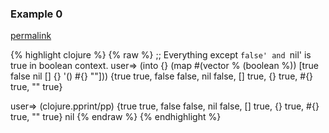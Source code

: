 ### Example 0
[permalink](#example-0)

{% highlight clojure %}
{% raw %}
;; Everything except `false' and `nil' is true in boolean context.
user=> (into {} (map #(vector % (boolean %)) [true false nil [] {} '() #{} ""]))
{true true, false false, nil false, [] true, {} true, #{} true, "" true}

user=> (clojure.pprint/pp)
{true true,
 false false,
 nil false,
 [] true,
 {} true,
 #{} true,
 "" true}
nil
{% endraw %}
{% endhighlight %}


